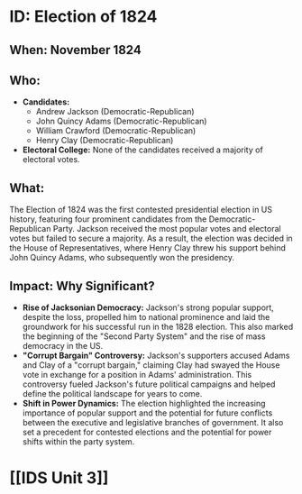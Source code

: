 # ID: Election of 1824

## When: November 1824

## Who:
* **Candidates:**
    * Andrew Jackson (Democratic-Republican)
    * John Quincy Adams (Democratic-Republican)
    * William Crawford (Democratic-Republican)
    * Henry Clay (Democratic-Republican)
* **Electoral College:** None of the candidates received a majority of electoral votes.

## What: 
The Election of 1824 was the first contested presidential election in US history, featuring four prominent candidates from the Democratic-Republican Party. Jackson received the most popular votes and electoral votes but failed to secure a majority. As a result, the election was decided in the House of Representatives, where Henry Clay threw his support behind John Quincy Adams, who subsequently won the presidency.

## Impact: Why Significant?

* **Rise of Jacksonian Democracy:** Jackson's strong popular support, despite the loss, propelled him to national prominence and laid the groundwork for his successful run in the 1828 election. This also marked the beginning of the "Second Party System" and the rise of mass democracy in the US.
* **"Corrupt Bargain" Controversy:** Jackson's supporters accused Adams and Clay of a "corrupt bargain," claiming Clay had swayed the House vote in exchange for a position in Adams' administration. This controversy fueled Jackson's future political campaigns and helped define the political landscape for years to come.
* **Shift in Power Dynamics:** The election highlighted the increasing importance of popular support and the potential for future conflicts between the executive and legislative branches of government. It also set a precedent for contested elections and the potential for power shifts within the party system. 

# [[IDS Unit 3]]